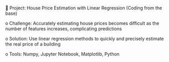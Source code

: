 	Project: House Price Estimation with Linear Regression (Coding from the base)

o	Challenge: Accurately estimating house prices becomes difficult as the number of features increases, complicating predictions 

o	Solution:  Use linear regression methods to quickly and precisely estimate the real price of a building

o	Tools: Numpy, Jupyter Notebook, Matplotlib, Python
